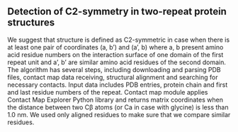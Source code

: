 ## Detection of C2-symmetry in two-repeat protein structures
We suggest that structure is defined as C2-symmetric in case when there is at least one pair of coordinates (a, b’) and (a’, b) where a, b present amino acid residue numbers on the interaction surface of one domain of the first repeat unit and a’, b’ are similar amino acid residues of the second domain. The algorithm has several steps, including downloading and parsing PDB files, contact map data receiving, structural alignment and searching for necessary contacts. Input data includes PDB entries, protein chain and first and last residue numbers of the repeat. Contact map module applies Contact Map Explorer Python library and returns matrix coordinates when the distance between two Cβ atoms (or Ca in case with glycine) is less than 1.0 nm. We used only aligned residues to make sure that we compare similar residues.

